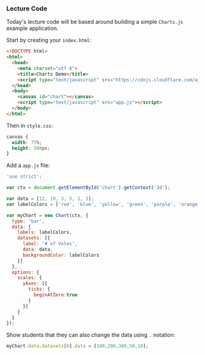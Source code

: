 ### Lecture Code  

Today's lecture code will be based around building a simple `Charts.js` example application.  

Start by creating your `index.html`:  
```HTML
<!DOCTYPE html>
<html>
  <head>
    <meta charset="utf-8">
    <title>Charts Demo</title>
    <script type="text/javascript" src="https://cdnjs.cloudflare.com/ajax/libs/Chart.js/2.4.0/Chart.min.js"></script>
  </head>
  <body>
    <canvas id="chart"></canvas>
    <script type="text/javascript" src="app.js"></script>
  </body>
</html>
```  

Then in `style.css`:
```css
canvas {
  width: 75%;
  height: 500px;
}
```  

Add a `app.js` file:
```JavaScript
'use strict';

var ctx = document.getElementById('chart').getContext('2d');

var data = [12, 19, 3, 5, 2, 3];
var labelColors = ['red', 'blue', 'yellow', 'green', 'purple', 'orange'];

var myChart = new Chart(ctx, {
  type: 'bar',
  data: {
    labels: labelColors,
    datasets: [{
      label: '# of Votes',
      data: data,
      backgroundColor: labelColors
    }]
  },
  options: {
    scales: {
      yAxes: [{
        ticks: {
          beginAtZero:true
        }
      }]
    }
  }
});
```  

Show students that they can also change the data using `.` notation:  
```javascript
myChart.data.datasets[0].data = [100,200,300,50,10];
```  
